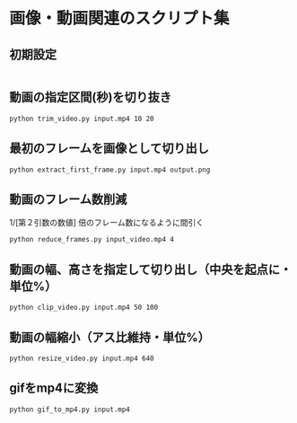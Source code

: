 # 画像・動画関連のスクリプト集

## 初期設定

```

```

## 動画の指定区間(秒)を切り抜き

```
python trim_video.py input.mp4 10 20
```

## 最初のフレームを画像として切り出し

```
python extract_first_frame.py input.mp4 output.png
```

## 動画のフレーム数削減

1/[第２引数の数値] 倍のフレーム数になるように間引く

```
python reduce_frames.py input_video.mp4 4
```

## 動画の幅、高さを指定して切り出し（中央を起点に・単位%）

```
python clip_video.py input.mp4 50 100
```

## 動画の幅縮小（アス比維持・単位%）

```
python resize_video.py input.mp4 640
```

## gifをmp4に変換

```
python gif_to_mp4.py input.mp4
```